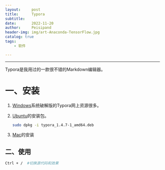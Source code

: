```yaml
---
layout:     post
title:      Typora
subtitle:   
date:       2022-11-20
author:     Peisipand
header-img: img/art-Anaconda-TensorFlow.jpg
catalog: true
tags:
    - 软件

---
```



---

Typora是我用过的一款很不错的Markdown编辑器。

# 一、安装

1. [Windows](https://www.cnblogs.com/xiaohi/p/15907083.html)系统破解版的Typora网上资源很多。

2. [Ubuntu](https://2dph.com/archives/typora-crack-linux.html)的安装包。

   ```bash
   sudo dpkg -i typora_1.4.7-1_amd64.deb 
   ```

3. [Mac](https://bbs.pediy.com/thread-273420.htm)的安装

## 二、使用

   ```bash
   Ctrl + /  #切换源代码和效果
   ```





